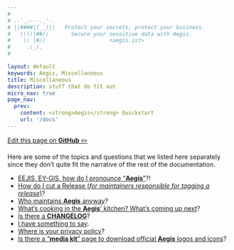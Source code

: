 ```yaml
---
#
# .-'_.---._'-.
# ||####|(__)||   Protect your secrets, protect your business.
#   \\()|##//       Secure your sensitive data with Aegis.
#    \\ |#//                    <aegis.ist>
#     .\_/.
#

layout: default
keywords: Aegis, Miscellaneous
title: Miscellaneous
description: stuff that do fit out
micro_nav: true
page_nav:
  prev:
    content: <strong>Aegis</strong> Quickstart
    url: '/docs'
---
```


[Edit this page on **GitHub** ✏️](https://github.com/ShieldWorks/aegis-web/blob/main/misch.md)


Here are some of the topics and questions that we listed here separately since 
they don’t quite fit the narrative of the rest of the documentation.

* [EEJIS, EY-GIS, how do I pronounce “**Aegis**”](/pronunciation)?!
* [How do I cut a Release (*for maintainers responsible for tagging a release*)](/release)?
* [Who maintains **Aegis** anyway](/maintainers)?
* [What’s cooking in the **Aegis**’ kitchen? What’s coming up next](/timeline)?
* [Is there a **CHANGELOG**](/changelog)?
* [I have something to say](/contact).
* [Where is your privacy policy](/privacy)?
* [Is there a “**media kit**” page to download official **Aegis** logos and icons](/media)?